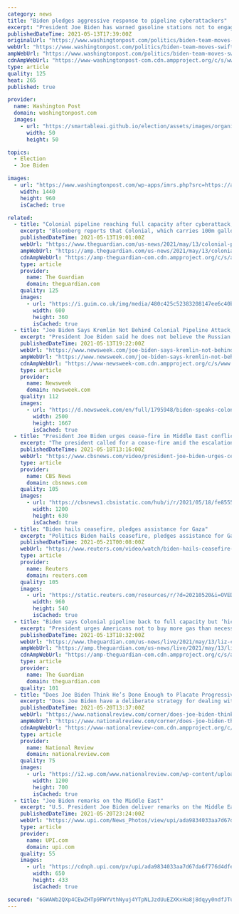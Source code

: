 ```yaml
---
category: news
title: "Biden pledges aggressive response to pipeline cyberattackers"
excerpt: "President Joe Biden has warned gasoline stations not to engage in price gouging as motorists wait for fuel to start flowing reliably through the Colonial Pipeline"
publishedDateTime: 2021-05-13T17:39:00Z
originalUrl: "https://www.washingtonpost.com/politics/biden-team-moves-swiftly-to-tackle-pipeline-political-peril/2021/05/13/20745140-b3a2-11eb-bc96-fdf55de43bef_story.html"
webUrl: "https://www.washingtonpost.com/politics/biden-team-moves-swiftly-to-tackle-pipeline-political-peril/2021/05/13/20745140-b3a2-11eb-bc96-fdf55de43bef_story.html"
ampWebUrl: "https://www.washingtonpost.com/politics/biden-team-moves-swiftly-to-tackle-pipeline-political-peril/2021/05/13/20745140-b3a2-11eb-bc96-fdf55de43bef_story.html?outputType=amp"
cdnAmpWebUrl: "https://www-washingtonpost-com.cdn.ampproject.org/c/s/www.washingtonpost.com/politics/biden-team-moves-swiftly-to-tackle-pipeline-political-peril/2021/05/13/20745140-b3a2-11eb-bc96-fdf55de43bef_story.html?outputType=amp"
type: article
quality: 125
heat: 265
published: true

provider:
  name: Washington Post
  domain: washingtonpost.com
  images:
    - url: "https://smartableai.github.io/election/assets/images/organizations/washingtonpost.com-50x50.jpg"
      width: 50
      height: 50

topics:
  - Election
  - Joe Biden

images:
  - url: "https://www.washingtonpost.com/wp-apps/imrs.php?src=https://arc-anglerfish-washpost-prod-washpost.s3.amazonaws.com/public/QHX4FJFUBUI6XPEW7X2V3ZB354.jpg&w=1440"
    width: 1440
    height: 960
    isCached: true

related:
  - title: "Colonial pipeline reaching full capacity after cyberattack, Biden says"
    excerpt: "Bloomberg reports that Colonial, which carries 100m gallons a day, paid extortion fee in ‘untraceable cryptocurrency’"
    publishedDateTime: 2021-05-13T19:01:00Z
    webUrl: "https://www.theguardian.com/us-news/2021/may/13/colonial-pipeline-fuel-cyber-attack-outage"
    ampWebUrl: "https://amp.theguardian.com/us-news/2021/may/13/colonial-pipeline-fuel-cyber-attack-outage"
    cdnAmpWebUrl: "https://amp-theguardian-com.cdn.ampproject.org/c/s/amp.theguardian.com/us-news/2021/may/13/colonial-pipeline-fuel-cyber-attack-outage"
    type: article
    provider:
      name: The Guardian
      domain: theguardian.com
    quality: 125
    images:
      - url: "https://i.guim.co.uk/img/media/480c425c52383208147ee6c40bfc9df21b222215/0_130_3500_2100/master/3500.jpg?width=300&quality=45&auto=format&fit=max&dpr=2&s=643cb58853338c3a656190ac35c126a8"
        width: 600
        height: 360
        isCached: true
  - title: "Joe Biden Says Kremlin Not Behind Colonial Pipeline Attack, But Thinks Attackers 'Live in Russia'"
    excerpt: "President Joe Biden said he does not believe the Russian government is behind the cyberattack on the Colonial Pipeline but has reason to believe the criminals live in Russia."
    publishedDateTime: 2021-05-13T19:22:00Z
    webUrl: "https://www.newsweek.com/joe-biden-says-kremlin-not-behind-colonial-pipeline-attack-thinks-attackers-live-russia-1591349"
    ampWebUrl: "https://www.newsweek.com/joe-biden-says-kremlin-not-behind-colonial-pipeline-attack-thinks-attackers-live-russia-1591349?amp=1"
    cdnAmpWebUrl: "https://www-newsweek-com.cdn.ampproject.org/c/s/www.newsweek.com/joe-biden-says-kremlin-not-behind-colonial-pipeline-attack-thinks-attackers-live-russia-1591349?amp=1"
    type: article
    provider:
      name: Newsweek
      domain: newsweek.com
    quality: 112
    images:
      - url: "https://d.newsweek.com/en/full/1795948/biden-speaks-colonial-pipeline-cyberattack.jpg"
        width: 2500
        height: 1667
        isCached: true
  - title: "President Joe Biden urges cease-fire in Middle East conflict"
    excerpt: "The president called for a cease-fire amid the escalation of violence in the Middle East conflict between Israel and Hamas. Weijia Jiang reports."
    publishedDateTime: 2021-05-18T13:16:00Z
    webUrl: "https://www.cbsnews.com/video/president-joe-biden-urges-cease-fire-in-middle-east-conflict/"
    type: article
    provider:
      name: CBS News
      domain: cbsnews.com
    quality: 105
    images:
      - url: "https://cbsnews1.cbsistatic.com/hub/i/r/2021/05/18/fe8555ad-2e05-48f9-b9ab-c566d821a823/thumbnail/1200x630/3c31e422b218bfccabd303c8a965b44b/joebiden-replace-717672-640x360.jpg"
        width: 1200
        height: 630
        isCached: true
  - title: "Biden hails ceasefire, pledges assistance for Gaza"
    excerpt: "Politics Biden hails ceasefire, pledges assistance for Gaza. Posted . President Joe Biden praised a ceasefire reached between Israel and Hamas fighters on Thursday and said the Un"
    publishedDateTime: 2021-05-21T00:08:00Z
    webUrl: "https://www.reuters.com/video/watch/biden-hails-ceasefire-pledges-assistance-id730255189?chan=6g5ka85"
    type: article
    provider:
      name: Reuters
      domain: reuters.com
    quality: 105
    images:
      - url: "https://static.reuters.com/resources/r/?d=20210520&i=OVEDRUQJJ&r=OVEDRUQJJ&t=2"
        width: 960
        height: 540
        isCached: true
  - title: "Biden says Colonial pipeline back to full capacity but ‘hiccups’ likely – live"
    excerpt: "President urges Americans not to buy more gas than necessary while Pelosi condemn Republicans for downplaying Capitol attack – follow the latest"
    publishedDateTime: 2021-05-13T18:32:00Z
    webUrl: "https://www.theguardian.com/us-news/live/2021/may/13/liz-cheney-republicans-trump-us-politics-live?page=with:block-609d68e08f08e659a47e4513"
    ampWebUrl: "https://amp.theguardian.com/us-news/live/2021/may/13/liz-cheney-republicans-trump-us-politics-live"
    cdnAmpWebUrl: "https://amp-theguardian-com.cdn.ampproject.org/c/s/amp.theguardian.com/us-news/live/2021/may/13/liz-cheney-republicans-trump-us-politics-live"
    type: article
    provider:
      name: The Guardian
      domain: theguardian.com
    quality: 101
  - title: "Does Joe Biden Think He’s Done Enough to Placate Progressives?"
    excerpt: "Does Joe Biden have a deliberate strategy for dealing with his party’s progressives, or is he just winging it?"
    publishedDateTime: 2021-05-20T13:37:00Z
    webUrl: "https://www.nationalreview.com/corner/does-joe-biden-think-hes-done-enough-to-placate-progressives/"
    ampWebUrl: "https://www.nationalreview.com/corner/does-joe-biden-think-hes-done-enough-to-placate-progressives/amp/"
    cdnAmpWebUrl: "https://www-nationalreview-com.cdn.ampproject.org/c/s/www.nationalreview.com/corner/does-joe-biden-think-hes-done-enough-to-placate-progressives/amp/"
    type: article
    provider:
      name: National Review
      domain: nationalreview.com
    quality: 75
    images:
      - url: "https://i2.wp.com/www.nationalreview.com/wp-content/uploads/2020/02/dem-debate-charleston-26.jpg?fit=1200%2C700&ssl=1"
        width: 1200
        height: 700
        isCached: true
  - title: "Joe Biden remarks on the Middle East"
    excerpt: "U.S. President Joe Biden deliver remarks on the Middle East in the Cross Hall at the White House in Washington on Thursday, May 20, 2021. Photo by Yuri Gripas/UPI"
    publishedDateTime: 2021-05-20T23:24:00Z
    webUrl: "https://www.upi.com/News_Photos/view/upi/ada9834033aa7d67da6f776d4dfe75c7/Joe-Biden-remarks-on-the-Middle-East/"
    type: article
    provider:
      name: UPI.com
      domain: upi.com
    quality: 55
    images:
      - url: "https://cdnph.upi.com/pv/upi/ada9834033aa7d67da6f776d4dfe75c7/BIDEN-MIDDLE-EAST.jpg"
        width: 650
        height: 433
        isCached: true

secured: "6GWAWb2QXp4CEwZHTp9FWYVthNyuj4YTpNLJzdUuEZXKxHa8j8dqyy0ndfJTuRtOvRVSGrYd8ppUZ6spB43E1mol+9W3uneydiUBgtWIhh3cVIUVpkF10IkwqDFOPglfkS9J+xYJ2KxTiQhVWFtwPF9l/oIOQ7ezcB+4VKiMWH4m4EFrvD13rukaQw5ssD1Qs8Pye/Y5p1NoXaAaC/JItDZvDE6frIBl5/80goJWEhG+mzR+lQxvCcgC602k0lv2SEfjJanZmmYgwRi3IxahxOSTySUI55c7T23ObOfYPlbbQfemv880Rd1pOWiJbFcXT1dGWNZU0Tq+/YMS/vw6aOnWl5v0963kQbq8PFZ+HdU=;6hql/NNtLzdgvtzkQaSDaQ=="
---
```


